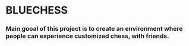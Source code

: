 # BLUECHESS

### Main gooal of this project is to create an environment where people can experience customized chess, with friends.
